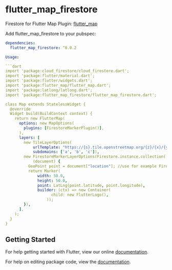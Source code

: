 # flutter_map_firestore

Firestore for Flutter Map Plugin: [flutter_map](https://github.com/apptreesoftware/flutter_map)

Add flutter_map_firestore to your pubspec:

```yaml
dependencies:
  flutter_map_firestore: ^0.0.2

Usage:

```dart
import 'package:cloud_firestore/cloud_firestore.dart';
import 'package:flutter/material.dart';
import 'package:flutter/widgets.dart';
import 'package:flutter_map/flutter_map.dart';
import 'package:latlong/latlong.dart';
import 'package:flutter_map_firestore/flutter_map_firestore.dart';

class Map extends StatelessWidget {
  @override
  Widget build(BuildContext context) {
    return new FlutterMap(
      options: new MapOptions(
        plugins: [FirestoreMarkerPlugin()],
      ),
      layers: [
        new TileLayerOptions(
            urlTemplate: "https://{s}.tile.openstreetmap.org/{z}/{x}/{y}.png",
            subdomains: ['a', 'b', 'c']),
        new FirestoreMarkerLayerOptions(Firestore.instance.collection('markers'), //connect own firestore collection
            (document) {
          GeoPoint point = document["location"]; //use for example Firestore GeoPoint
          return Marker(
              width: 50.0,
              height: 50.0,
              point: LatLng(point.latitude, point.longitude),
              builder: (ctx) => new Container(
                    child: new FlutterLogo(),
                  ));
        }),
      ],
    );
  }
}
```

## Getting Started

For help getting started with Flutter, view our online [documentation](https://flutter.io/).

For help on editing package code, view the [documentation](https://flutter.io/developing-packages/).
